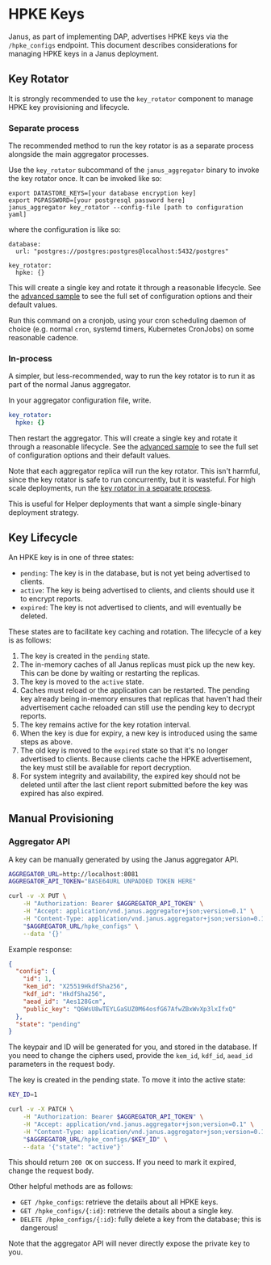 # HPKE Keys

Janus, as part of implementing DAP, advertises HPKE keys via the `/hpke_configs`
endpoint. This document describes considerations for managing HPKE keys in a
Janus deployment.

## Key Rotator

It is strongly recommended to use the `key_rotator` component to manage HPKE key
provisioning and lifecycle.

### Separate process

The recommended method to run the key rotator is as a separate process alongside
the main aggregator processes.

Use the `key_rotator` subcommand of the `janus_aggregator` binary to invoke
the key rotator once. 
It can be invoked like so:
```
export DATASTORE_KEYS=[your database encryption key]
export PGPASSWORD=[your postgresql password here]
janus_aggregator key_rotator --config-file [path to configuration yaml]
```

where the configuration is like so:
```
database:
  url: "postgres://postgres:postgres@localhost:5432/postgres"

key_rotator:
  hpke: {}
```

This will create a single key and rotate it through a reasonable lifecycle. See
the [advanced sample](./samples/advanced_config/key_rotator.yaml) to see the
full set of configuration options and their default values.

Run this command on a cronjob, using your cron scheduling daemon of choice (e.g.
normal `cron`, systemd timers, Kubernetes CronJobs) on some reasonable cadence.

### In-process

A simpler, but less-recommended, way to run the key rotator is to run it as part
of the normal Janus aggregator.

In your aggregator configuration file, write.
```yaml
key_rotator:
  hpke: {}
```

Then restart the aggregator. This will create a single key and rotate it through
a reasonable lifecycle. See the [advanced
sample](./samples/advanced_config/aggregator.yaml) to see the full set of
configuration options and their default values.

Note that each aggregator replica will run the key rotator. This isn't harmful,
since the key rotator is safe to run concurrently, but it is wasteful. For high
scale deployments, run the [key rotator in a separate
process](#separate-process).

This is useful for Helper deployments that want a simple single-binary
deployment strategy.

## Key Lifecycle

An HPKE key is in one of three states:
- `pending`: The key is in the database, but is not yet being advertised to
  clients.
- `active`: The key is being advertised to clients, and clients should use it to
  encrypt reports.
- `expired`: The key is not advertised to clients, and will eventually be
  deleted.

These states are to facilitate key caching and rotation. The lifecycle of a key
is as follows:
1. The key is created in the `pending` state.
1. The in-memory caches of all Janus replicas must pick up the new key. This can
   be done by waiting or restarting the replicas.
1. The key is moved to the `active` state.
1. Caches must reload or the application can be restarted. The pending key
   already being in-memory ensures that replicas that haven't had their
   advertisement cache reloaded can still use the pending key to decrypt
   reports.
1. The key remains active for the key rotation interval.
1. When the key is due for expiry, a new key is introduced using the same steps
   as above.
1. The old key is moved to the `expired` state so that it's no longer advertised
   to clients. Because clients cache the HPKE advertisement, the key must still
   be available for report decryption.
1. For system integrity and availability, the expired key should not be deleted
   until after the last client report submitted before the key was expired has
   also expired.
   
## Manual Provisioning

### Aggregator API
A key can be manually generated by using the Janus aggregator API.

```bash
AGGREGATOR_URL=http://localhost:8081
AGGREGATOR_API_TOKEN="BASE64URL UNPADDED TOKEN HERE"

curl -v -X PUT \
    -H "Authorization: Bearer $AGGREGATOR_API_TOKEN" \
    -H "Accept: application/vnd.janus.aggregator+json;version=0.1" \
    -H "Content-Type: application/vnd.janus.aggregator+json;version=0.1" \
    "$AGGREGATOR_URL/hpke_configs" \
    --data '{}'
```

Example response:
```json
{
  "config": {
    "id": 1,
    "kem_id": "X25519HkdfSha256",
    "kdf_id": "HkdfSha256",
    "aead_id": "Aes128Gcm",
    "public_key": "Q6WsU8wTEYLGaSUZ0M64osfG67AfwZBxWvXp3lxIfxQ"
  },
  "state": "pending"
}
```

The keypair and ID will be generated for you, and stored in the database. If you
need to change the ciphers used, provide the `kem_id`, `kdf_id`, `aead_id`
parameters in the request body.

The key is created in the pending state. To move it into the active state:
```bash
KEY_ID=1

curl -v -X PATCH \
    -H "Authorization: Bearer $AGGREGATOR_API_TOKEN" \
    -H "Accept: application/vnd.janus.aggregator+json;version=0.1" \
    -H "Content-Type: application/vnd.janus.aggregator+json;version=0.1" \
    "$AGGREGATOR_URL/hpke_configs/$KEY_ID" \
    --data '{"state": "active"}'
```


This should return `200 OK` on success. If you need to mark it expired, change
the request body.

Other helpful methods are as follows:
- `GET /hpke_configs`: retrieve the details about all HPKE keys.
- `GET /hpke_configs/{:id}`: retrieve the details about a single key.
- `DELETE /hpke_configs/{:id}`: fully delete a key from the database; this is
  dangerous!

Note that the aggregator API will never directly expose the private key to you.
